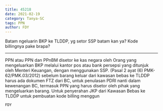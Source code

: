 ```yaml
---
title: 45218
date: 2021-02-19
category: Tanya-SC
tags: PPN
author: FDY
---
```


Batam ngeluarin BKP ke TLDDP, yg setor SSP batam kan ya? Kode billingnya pake brapa?

---

PPN atau PPN dan PPnBM disetor ke kas negara oleh Orang yang mengeluarkan BKP melalui kantor pos atau bank persepsi yang ditunjuk oleh Menteri Keuangan, dengan menggunakan SSP. (Pasal 2 ayat (6) PMK-62/PMK.03/2012) sebelum barang keluar dari kawasan bebas ke TLDDP harus ada dokumen FTZ dari BC, untuk penulasan PDRI nanti dalam kewenangan BC, termasuk PPN yang harus disetor oleh pihak yang mengeluarkan barang. Untuk penyerahan JKP dari Kawasan Bebas ke TLDDP untuk pembuatan kode billing menggun

`FDY`
